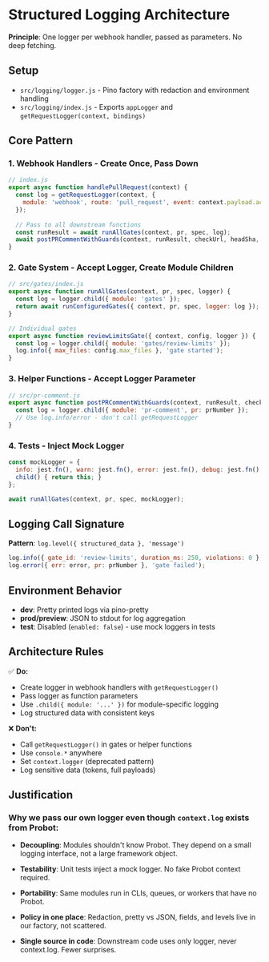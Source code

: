 # Structured Logging Architecture

**Principle**: One logger per webhook handler, passed as parameters. No deep fetching.

## Setup

- `src/logging/logger.js` - Pino factory with redaction and environment handling
- `src/logging/index.js` - Exports `appLogger` and `getRequestLogger(context, bindings)`

## Core Pattern

### 1. Webhook Handlers - Create Once, Pass Down

```javascript
// index.js
export async function handlePullRequest(context) {
  const log = getRequestLogger(context, { 
    module: 'webhook', route: 'pull_request', event: context.payload.action, pr: pr.number 
  });
  
  // Pass to all downstream functions
  const runResult = await runAllGates(context, pr, spec, log);
  await postPRCommentWithGuards(context, runResult, checkUrl, headSha, prNumber, log);
}
```

### 2. Gate System - Accept Logger, Create Module Children

```javascript
// src/gates/index.js
export async function runAllGates(context, pr, spec, logger) {
  const log = logger.child({ module: 'gates' });
  return await runConfiguredGates({ context, pr, spec, logger: log });
}

// Individual gates
export async function reviewLimitsGate({ context, config, logger }) {
  const log = logger.child({ module: 'gates/review-limits' });
  log.info({ max_files: config.max_files }, 'gate started');
}
```

### 3. Helper Functions - Accept Logger Parameter

```javascript
// src/pr-comment.js  
export async function postPRCommentWithGuards(context, runResult, checkUrl, headSha, prNumber, logger) {
  const log = logger.child({ module: 'pr-comment', pr: prNumber });
  // Use log.info/error - don't call getRequestLogger
}
```

### 4. Tests - Inject Mock Logger

```javascript
const mockLogger = { 
  info: jest.fn(), warn: jest.fn(), error: jest.fn(), debug: jest.fn(),
  child() { return this; } 
};

await runAllGates(context, pr, spec, mockLogger);
```

## Logging Call Signature

**Pattern**: `log.level({ structured_data }, 'message')`

```javascript
log.info({ gate_id: 'review-limits', duration_ms: 250, violations: 0 }, 'gate completed');
log.error({ err: error, pr: prNumber }, 'gate failed');
```

## Environment Behavior

- **dev**: Pretty printed logs via pino-pretty
- **prod/preview**: JSON to stdout for log aggregation  
- **test**: Disabled (`enabled: false`) - use mock loggers in tests

## Architecture Rules

✅ **Do:**
- Create logger in webhook handlers with `getRequestLogger()`
- Pass logger as function parameters 
- Use `.child({ module: '...' })` for module-specific logging
- Log structured data with consistent keys

❌ **Don't:**
- Call `getRequestLogger()` in gates or helper functions
- Use `console.*` anywhere
- Set `context.logger` (deprecated pattern)
- Log sensitive data (tokens, full payloads)

## Justification

### Why we pass our own logger even though `context.log` exists from Probot:

- **Decoupling**: Modules shouldn't know Probot. They depend on a small logging interface, not a large framework object.

- **Testability**: Unit tests inject a mock logger. No fake Probot context required.

- **Portability**: Same modules run in CLIs, queues, or workers that have no Probot.

- **Policy in one place**: Redaction, pretty vs JSON, fields, and levels live in our factory, not scattered.

- **Single source in code**: Downstream code uses only logger, never context.log. Fewer surprises.